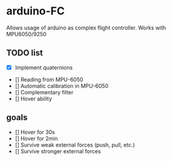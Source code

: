 # arduino-FC
Allows usage of arduino as complex flight controller. Works with MPU6050/9250

## TODO list
- [x] Implement quaternions
- [] Reading from MPU-6050
- [] Automatic calibration in MPU-6050
- [] Complementary filter
- [] Hover ability

## goals
- [] Hover for 30s
- [] Hover for 2min
- [] Survive weak external forces (push, pull, etc.)
- [] Survive stronger external forces
